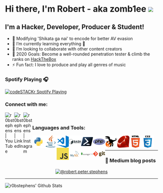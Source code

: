 # Hi there, I'm Robert - aka zomb1ee <img src="https://raw.githubusercontent.com/MartinHeinz/MartinHeinz/master/wave.gif" width="30px">


## I'm a Hacker, Developer, Producer & Student!
- 🔭 Modifying 'Shikata ga nai' to encode for better AV evasion
- 🌱 I’m currently learning everything 🤣
- 👯 I’m looking to collaborate with other content creators
- 🥅 2020 Goals: Become a well-rounded penetration tester & climb the ranks on [HackTheBox](https://www.hackthebox.eu/home/users/profile/200174)
- ⚡ Fun fact: I love to produce and play all genres of music

### Spotify Playing 🎧
[<img src="https://novatorem.r0bstephens.vercel.app/api/spotify-playing" alt="codeSTACKr Spotify Playing" width="350" />](https://open.spotify.com/user/11143882016)

### Connect with me:

[<img align="left" alt="r0bstephens | YouTube" width="30px" src="https://cdn.jsdelivr.net/npm/simple-icons@v3/icons/youtube.svg" />][youtube]
[<img align="left" alt="r0bstephens | LinkedIn" width="30px" src="https://cdn.jsdelivr.net/npm/simple-icons@v3/icons/linkedin.svg" />][linkedin]
[<img align="left" alt="r0bstephens | Instagram" width="30px" src="https://cdn.jsdelivr.net/npm/simple-icons@v3/icons/instagram.svg" />][instagram]

<br />

### Languages and Tools:

<img align="left" alt="Python" width="40px" src="https://raw.githubusercontent.com/github/explore/80688e429a7d4ef2fca1e82350fe8e3517d3494d/topics/python/python.png" />
<img align="left" alt="Java" width="40px" src="https://raw.githubusercontent.com/github/explore/80688e429a7d4ef2fca1e82350fe8e3517d3494d/topics/java/java.png" />
<img align="left" alt="Visual Studio Code" width="40px" src="https://raw.githubusercontent.com/github/explore/80688e429a7d4ef2fca1e82350fe8e3517d3494d/topics/visual-studio-code/visual-studio-code.png" />
<img align="left" alt="BASH/PS" width="40px" src="https://raw.githubusercontent.com/github/explore/80688e429a7d4ef2fca1e82350fe8e3517d3494d/topics/bash/bash.png" />
<img align="left" alt="BASH/PS" width="40px" src="https://raw.githubusercontent.com/github/explore/80688e429a7d4ef2fca1e82350fe8e3517d3494d/topics/powershell/powershell.png" />
<img align="left" alt="PHP" width="40px" src="https://raw.githubusercontent.com/github/explore/80688e429a7d4ef2fca1e82350fe8e3517d3494d/topics/php/php.png" />
<img align="left" alt="Perl" width="40px" src="https://raw.githubusercontent.com/github/explore/80688e429a7d4ef2fca1e82350fe8e3517d3494d/topics/perl/perl.png" />
<img align="left" alt="Ruby" width="40px" src="https://raw.githubusercontent.com/github/explore/80688e429a7d4ef2fca1e82350fe8e3517d3494d/topics/ruby/ruby.png" />
<img align="left" alt="HTML5" width="40px" src="https://raw.githubusercontent.com/github/explore/80688e429a7d4ef2fca1e82350fe8e3517d3494d/topics/html/html.png" />
<img align="left" alt="CSS3" width="40px" src="https://raw.githubusercontent.com/github/explore/80688e429a7d4ef2fca1e82350fe8e3517d3494d/topics/css/css.png" />
<img align="left" alt="JavaScript" width="40px" src="https://raw.githubusercontent.com/github/explore/80688e429a7d4ef2fca1e82350fe8e3517d3494d/topics/javascript/javascript.png" />
<img align="left" alt="MySQL" width="40px" src="https://raw.githubusercontent.com/github/explore/80688e429a7d4ef2fca1e82350fe8e3517d3494d/topics/mysql/mysql.png" />
<img align="left" alt="MongoDB" width="40px" src="https://raw.githubusercontent.com/github/explore/80688e429a7d4ef2fca1e82350fe8e3517d3494d/topics/mongodb/mongodb.png" />
<img align="left" alt="Git" width="40px" src="https://raw.githubusercontent.com/github/explore/80688e429a7d4ef2fca1e82350fe8e3517d3494d/topics/git/git.png" />


<br />
<br />

---

### :pencil: Medium blog posts
<!-- BLOG-POST-LIST:START -->
<!-- BLOG-POST-LIST:END -->

<p align="center">
<a href="https://medium.com/@robert.peter.stephens" target="blank"><img align="center" src="https://cdn.jsdelivr.net/npm/simple-icons@3.0.1/icons/medium.svg" alt="@robert.peter.stephens" height="30" width="30" /></a>
</p>

---

<img align="left" alt="r0bstephens' Github Stats" src="https://github-readme-stats.vercel.app/api?username=r0bstephens&show_icons=true&hide_border=true" />

[youtube]: https://www.youtube.com/channel/UCxd1K3M6n80m_WsY41ZLn0w
[instagram]: https://instagram.com/rob._stephens
[linkedin]: https://www.linkedin.com/in/robert-stephens-93094b197/
